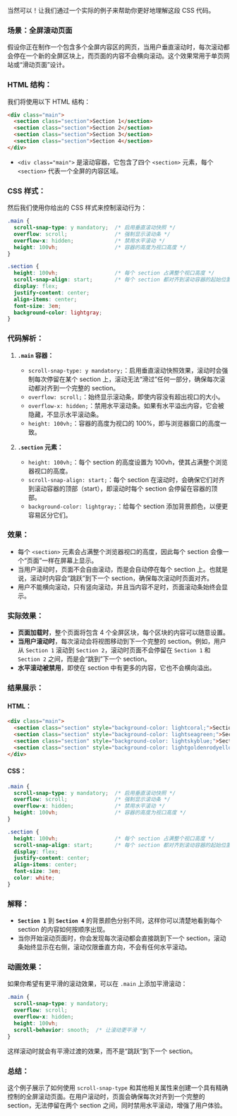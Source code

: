 当然可以！让我们通过一个实际的例子来帮助你更好地理解这段 CSS 代码。

### 场景：全屏滚动页面
假设你正在制作一个包含多个全屏内容区的网页，当用户垂直滚动时，每次滚动都会停在一个新的全屏区块上，而页面的内容不会横向滚动。这个效果常用于单页网站或“滑动页面”设计。

### HTML 结构：
我们将使用以下 HTML 结构：
```html
<div class="main">
  <section class="section">Section 1</section>
  <section class="section">Section 2</section>
  <section class="section">Section 3</section>
  <section class="section">Section 4</section>
</div>
```

- `<div class="main">` 是滚动容器，它包含了四个 `<section>` 元素，每个 `<section>` 代表一个全屏的内容区域。

### CSS 样式：
然后我们使用你给出的 CSS 样式来控制滚动行为：

```css
.main {
  scroll-snap-type: y mandatory;  /* 启用垂直滚动快照 */
  overflow: scroll;               /* 强制显示滚动条 */
  overflow-x: hidden;             /* 禁用水平滚动 */
  height: 100vh;                  /* 容器的高度为视口高度 */
}

.section {
  height: 100vh;                  /* 每个 section 占满整个视口高度 */
  scroll-snap-align: start;       /* 每个 section 都对齐到滚动容器的起始位置 */
  display: flex;
  justify-content: center;
  align-items: center;
  font-size: 3em;
  background-color: lightgray;
}
```

### 代码解析：
1. **`.main` 容器：**
   - `scroll-snap-type: y mandatory;`：启用垂直滚动快照效果，滚动时会强制每次停留在某个 section 上，滚动无法“滑过”任何一部分，确保每次滚动都对齐到一个完整的 section。
   - `overflow: scroll;`：始终显示滚动条，即使内容没有超出视口的大小。
   - `overflow-x: hidden;`：禁用水平滚动条。如果有水平溢出内容，它会被隐藏，不显示水平滚动条。
   - `height: 100vh;`：容器的高度为视口的 100%，即与浏览器窗口的高度一致。

2. **`.section` 元素：**
   - `height: 100vh;`：每个 section 的高度设置为 100vh，使其占满整个浏览器视口的高度。
   - `scroll-snap-align: start;`：每个 section 在滚动时，会确保它们对齐到滚动容器的顶部（start），即滚动时每个 section 会停留在容器的顶部。
   - `background-color: lightgray;`：给每个 section 添加背景颜色，以便更容易区分它们。

### 效果：
- 每个 `<section>` 元素会占满整个浏览器视口的高度，因此每个 section 会像一个“页面”一样在屏幕上显示。
- 当用户滚动时，页面不会自由滚动，而是会自动停在每个 section 上。也就是说，滚动时内容会“跳跃”到下一个 section，确保每次滚动时页面对齐。
- 用户不能横向滚动，只有竖向滚动，并且当内容不足时，页面滚动条始终会显示。

### 实际效果：
- **页面加载时**，整个页面将包含 4 个全屏区块，每个区块的内容可以随意设置。
- **当用户滚动时**，每次滚动会将视图移动到下一个完整的 section。例如，用户从 `Section 1` 滚动到 `Section 2`，滚动时页面不会停留在 `Section 1` 和 `Section 2` 之间，而是会“跳到”下一个 section。
- **水平滚动被禁用**，即使在 section 中有更多的内容，它也不会横向溢出。

### 结果展示：

#### HTML：
```html
<div class="main">
  <section class="section" style="background-color: lightcoral;">Section 1</section>
  <section class="section" style="background-color: lightseagreen;">Section 2</section>
  <section class="section" style="background-color: lightskyblue;">Section 3</section>
  <section class="section" style="background-color: lightgoldenrodyellow;">Section 4</section>
</div>
```

#### CSS：
```css
.main {
  scroll-snap-type: y mandatory;  /* 启用垂直滚动快照 */
  overflow: scroll;               /* 强制显示滚动条 */
  overflow-x: hidden;             /* 禁用水平滚动 */
  height: 100vh;                  /* 容器的高度为视口高度 */
}

.section {
  height: 100vh;                  /* 每个 section 占满整个视口高度 */
  scroll-snap-align: start;       /* 每个 section 都对齐到滚动容器的起始位置 */
  display: flex;
  justify-content: center;
  align-items: center;
  font-size: 3em;
  color: white;
}
```

### 解释：
- **`Section 1`** 到 **`Section 4`** 的背景颜色分别不同，这样你可以清楚地看到每个 section 的内容如何按顺序出现。
- 当你开始滚动页面时，你会发现每次滚动都会直接跳到下一个 section，滚动条始终显示在右侧，滚动仅限垂直方向，不会有任何水平滚动。

### 动画效果：
如果你希望有更平滑的滚动效果，可以在 `.main` 上添加平滑滚动：
```css
.main {
  scroll-snap-type: y mandatory;
  overflow: scroll;
  overflow-x: hidden;
  height: 100vh;
  scroll-behavior: smooth;  /* 让滚动更平滑 */
}
```

这样滚动时就会有平滑过渡的效果，而不是“跳跃”到下一个 section。

### 总结：
这个例子展示了如何使用 `scroll-snap-type` 和其他相关属性来创建一个具有精确控制的全屏滚动页面。在用户滚动时，页面会确保每次对齐到一个完整的 section，无法停留在两个 section 之间，同时禁用水平滚动，增强了用户体验。